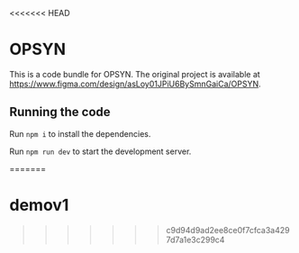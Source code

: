 <<<<<<< HEAD

  # OPSYN

  This is a code bundle for OPSYN. The original project is available at https://www.figma.com/design/asLoy01JPiU6BySmnGaiCa/OPSYN.

  ## Running the code

  Run `npm i` to install the dependencies.

  Run `npm run dev` to start the development server.
  
=======
# demov1
>>>>>>> c9d94d9ad2ee8ce0f7cfca3a4297d7a1e3c299c4
